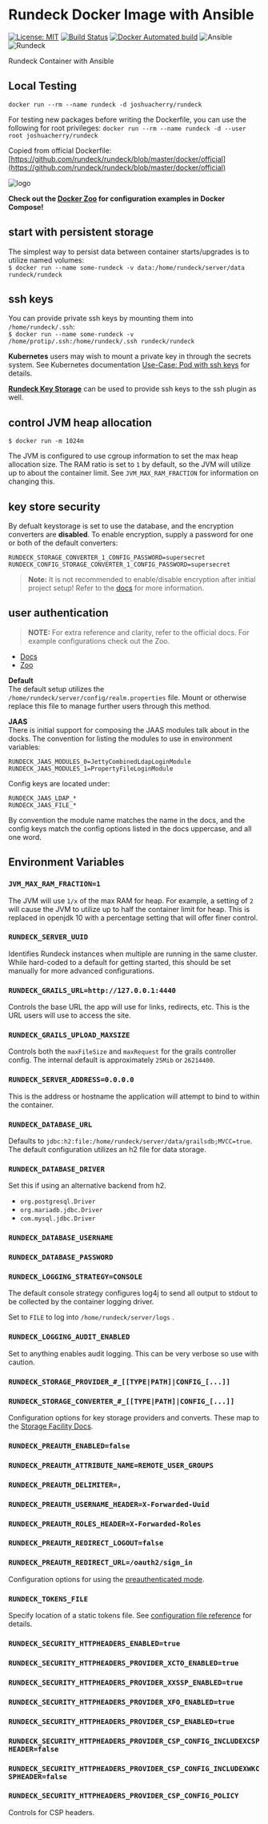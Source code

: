 # Rundeck Docker Image with Ansible

[![License: MIT](https://img.shields.io/badge/License-MIT-yellow.svg)](https://opensource.org/licenses/MIT)
[![Build Status](https://travis-ci.org/joshuacherry/rundeck.svg?branch=master)](https://travis-ci.org/joshuacherry/rundeck)
[![Docker Automated build](https://img.shields.io/docker/automated/joshuacherry/rundeck.svg?maxAge=2592000)](https://hub.docker.com/r/joshuacherry/rundeck/)
![Ansible](https://img.shields.io/badge/ansible-2.7-blue.svg)
![Rundeck](https://img.shields.io/badge/rundeck-3.0.12-blue.svg)

Rundeck Container with Ansible

## Local Testing

`docker run --rm --name rundeck -d joshuacherry/rundeck`

For testing new packages before writing the Dockerfile, you can use the following for root privileges: `docker run --rm --name rundeck -d --user root joshuacherry/rundeck`

Copied from official Dockerfile: [https://github.com/rundeck/rundeck/blob/master/docker/official](https://github.com/rundeck/rundeck/blob/master/docker/official)

![logo](https://www.rundeck.com/hs-fs/hubfs/rundeck-logotype-512.png?t=1532143389217&width=171&name=rundeck-logotype-512.png)

**Check out the [Docker Zoo](https://github.com/rundeck/docker-zoo) for configuration examples
in Docker Compose!**

## start with persistent storage

The simplest way to persist data between container starts/upgrades is to
utilize named volumes:  
`$ docker run --name some-rundeck -v data:/home/rundeck/server/data rundeck/rundeck`

## ssh keys

You can provide private ssh keys by mounting them into `/home/rundeck/.ssh`:  
`$ docker run --name some-rundeck -v /home/protip/.ssh:/home/rundeck/.ssh rundeck/rundeck`

**Kubernetes** users may wish to mount a private key in through the secrets system. See
Kubernetes documentation [Use-Case: Pod with ssh keys](https://kubernetes.io/docs/concepts/configuration/secret/#use-cases) for details.

[**Rundeck Key Storage**](http://rundeck.org/docs/plugins-user-guide/ssh-plugins.html#using-key-storage-for-ssh) can be used to provide ssh keys to the ssh plugin as well.

## control JVM heap allocation

`$ docker run -m 1024m`

The JVM is configured to use cgroup information to set the max heap allocation size.
The RAM ratio is set to `1` by default, so the JVM will utilize up to about the container limit.
See `JVM_MAX_RAM_FRACTION` for information on changing this.

## key store security
By defualt keystorage is set to use the database, and the encryption converters are
**disabled**. To enable encryption, supply a password for one or both of the default converters:
```
RUNDECK_STORAGE_CONVERTER_1_CONFIG_PASSWORD=supersecret
RUNDECK_CONFIG_STORAGE_CONVERTER_1_CONFIG_PASSWORD=supersecret
```

> **Note:** It is not recommended to enable/disable encryption after initial project setup!
Refer to the [docs](http://rundeck.org/docs/administration/configuration/storage-facility.html) for more information.

## user authentication
> **NOTE:** For extra reference and clarity, refer to the official docs.
For example configurations check out the Zoo.

* [Docs](http://rundeck.org/docs/administration/security/authenticating-users.html#ldap)
* [Zoo](https://github.com/rundeck/docker-zoo/tree/master/ldap-combined)

**Default**  
The default setup utilizes the `/home/rundeck/server/config/realm.properties` file. Mount
or otherwise replace this file to manage further users through this method.

**JAAS**  
There is initial support for composing the JAAS modules talk about in the docks.
The convention for listing the modules to use in environment variables:
```
RUNDECK_JAAS_MODULES_0=JettyCombinedLdapLoginModule
RUNDECK_JAAS_MODULES_1=PropertyFileLoginModule
```

Config keys are located under:
```
RUNDECK_JAAS_LDAP_*
RUNDECK_JAAS_FILE_*
```

By convention the module name matches the name in the docs, and the config keys match
the config options listed in the docs uppercase, and all one word.

## Environment Variables

### `JVM_MAX_RAM_FRACTION=1`

The JVM will use `1/x` of the max RAM for heap. For example, a setting of `2` will cause
the JVM to utilize up to half the container limit for heap. This is replaced in
openjdk 10 with a percentage setting that will offer finer control.

### `RUNDECK_SERVER_UUID`

Identifies Rundeck instances when multiple are running in the same cluster. While hard-coded
to a default for getting started, this should be set manually for more advanced configurations.

### `RUNDECK_GRAILS_URL=http://127.0.0.1:4440`

Controls the base URL the app will use for links, redirects, etc.
This is the URL users will use to access the site.

### `RUNDECK_GRAILS_UPLOAD_MAXSIZE`

Controls both the `maxFileSize` and `maxRequest` for the grails controller config.
The internal default is approximately `25Mib` or `26214400`.

### `RUNDECK_SERVER_ADDRESS=0.0.0.0`

This is the address or hostname the application will attempt to bind to within
the container.

### `RUNDECK_DATABASE_URL`

Defaults to `jdbc:h2:file:/home/rundeck/server/data/grailsdb;MVCC=true`. The default configuration utilizes an h2 file for data storage.

### `RUNDECK_DATABASE_DRIVER`

Set this if using an alternative backend from h2.

- `org.postgresql.Driver`
- `org.mariadb.jdbc.Driver`
- `com.mysql.jdbc.Driver`

### `RUNDECK_DATABASE_USERNAME`

### `RUNDECK_DATABASE_PASSWORD`

### `RUNDECK_LOGGING_STRATEGY=CONSOLE`

The default console strategy configures log4j to send all output to stdout
to be collected by the container logging driver.

Set to `FILE` to log into `/home/rundeck/server/logs` .

### `RUNDECK_LOGGING_AUDIT_ENABLED`

Set to anything enables audit logging. This can be very verbose so use with caution.

### `RUNDECK_STORAGE_PROVIDER_#_[[TYPE|PATH]|CONFIG_[...]]`
### `RUNDECK_STORAGE_CONVERTER_#_[[TYPE|PATH]|CONFIG_[...]]`

Configuration options for key storage providers and converts. These map to the
[Storage Facility Docs](http://rundeck.org/docs/administration/configuration/storage-facility.html).

### `RUNDECK_PREAUTH_ENABLED=false`
### `RUNDECK_PREAUTH_ATTRIBUTE_NAME=REMOTE_USER_GROUPS`
### `RUNDECK_PREAUTH_DELIMITER=,`
### `RUNDECK_PREAUTH_USERNAME_HEADER=X-Forwarded-Uuid`
### `RUNDECK_PREAUTH_ROLES_HEADER=X-Forwarded-Roles`
### `RUNDECK_PREAUTH_REDIRECT_LOGOUT=false`
### `RUNDECK_PREAUTH_REDIRECT_URL=/oauth2/sign_in`
Configuration options for using the
[preauthenticated mode](http://rundeck.org/docs/administration/security/authenticating-users.html#preauthenticated-mode).

### `RUNDECK_TOKENS_FILE`
Specify location of a static tokens file. See [configuration file reference](https://docs.rundeck.com/docs/administration/configuration/configuration-file-reference.html) for details.

### `RUNDECK_SECURITY_HTTPHEADERS_ENABLED=true`
### `RUNDECK_SECURITY_HTTPHEADERS_PROVIDER_XCTO_ENABLED=true`
### `RUNDECK_SECURITY_HTTPHEADERS_PROVIDER_XXSSP_ENABLED=true`
### `RUNDECK_SECURITY_HTTPHEADERS_PROVIDER_XFO_ENABLED=true`
### `RUNDECK_SECURITY_HTTPHEADERS_PROVIDER_CSP_ENABLED=true`
### `RUNDECK_SECURITY_HTTPHEADERS_PROVIDER_CSP_CONFIG_INCLUDEXCSPHEADER=false`
### `RUNDECK_SECURITY_HTTPHEADERS_PROVIDER_CSP_CONFIG_INCLUDEXWKCSPHEADER=false`
### `RUNDECK_SECURITY_HTTPHEADERS_PROVIDER_CSP_CONFIG_POLICY`
Controls for CSP headers.